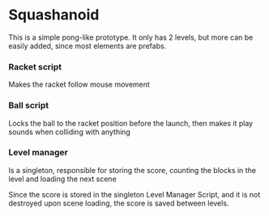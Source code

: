 # Squashanoid
 
This is a simple pong-like prototype. It only has 2 levels, but more can be easily added, since most elements are prefabs.

### Racket script
Makes the racket follow mouse movement

### Ball script
Locks the ball to the racket position before the launch, then makes it play sounds when colliding with anything

### Level manager
Is a singleton, responsible for storing the score, counting the blocks in the level and loading the next scene

Since the score is stored in the singleton Level Manager Script, and it is not destroyed upon scene loading, the score is saved between levels.

